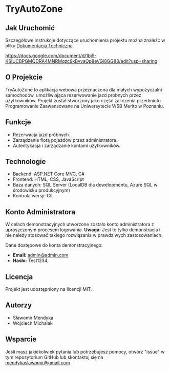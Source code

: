 # TryAutoZone

## Jak Uruchomić
Szczegółowe instrukcje dotyczące uruchomienia projektu można znaleźć w pliku [Dokumentacja Techniczna](./Dokumentacja.pdf).

https://docs.google.com/document/d/1bj5-KSiUCBPGMQDRA4MNRMqzc9kBvvaQp8eVGi8GG88/edit?usp=sharing

## O Projekcie
TryAutoZone to aplikacja webowa przeznaczona dla małych wypożyczalni samochodów, umożliwiająca rezerwowanie jazd próbnych przez użytkowników. Projekt został stworzony jako część zaliczenia przedmiotu Programowanie Zaawansowane na Uniwersytecie WSB Merito w Poznaniu.

## Funkcje
- Rezerwacja jazd próbnych.
- Zarządzanie flotą pojazdów przez administratora.
- Autentykacja i zarządzanie kontami użytkowników.

## Technologie
- Backend: ASP.NET Core MVC, C#
- Frontend: HTML, CSS, JavaScript
- Baza danych: SQL Server (LocalDB dla dewelopmentu, Azure SQL w środowisku produkcyjnym)
- Kontrola wersji: Git

## Konto Administratora
W celach demonstracyjnych utworzone zostało konto administratora z uproszczonym procesem logowania. **Uwaga:** Jest to tylko demonstracja i nie należy stosować takiego rozwiązania w prawdziwych zastosowaniach.

Dane dostępowe do konta demonstracyjnego:
- **Email:** admin@admin.com
- **Hasło:** Test1234,

## Licencja
Projekt jest udostępniony na licencji MIT.

## Autorzy
- Sławomir Mendyka
- Wojciech Michalak

## Wsparcie
Jeśli masz jakiekolwiek pytania lub potrzebujesz pomocy, otwórz "issue" w tym repozytorium GitHub lub skontaktuj się na mendykaslawomir@gmail.com
